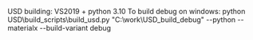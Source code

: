 USD building:
VS2019 + python 3.10
To build debug  on windows:
python USD\build_scripts\build_usd.py "C:\work\USD_build_debug" --python --materialx --build-variant debug
